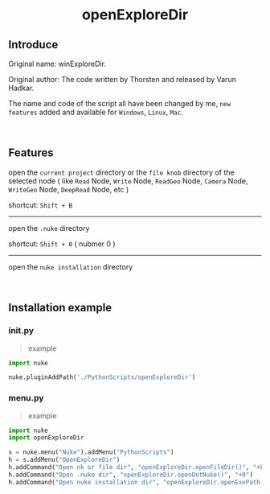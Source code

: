 <h1 align='center'>
  openExploreDir
</h1>

## Introduce

Original name: winExploreDir. 

Original author: The code written by Thorsten and released by Varun Hadkar.

The name and code of the script all have been changed by me, `new features` added and available for `Windows`, `Linux`, `Mac`.

<br />

## Features

open the `current project` directory or the `file knob` directory of the selected node ( like `Read` Node, `Write` Node, `ReadGeo` Node, `Camera` Node, `WriteGeo` Node, `DeepRead` Node, etc )

shortcut: `Shift + B`

---

open the `.nuke` directory

shortcut: `Shift + 0` ( nubmer 0 )

---

open the `nuke installation` directory

<br />

## Installation example
### init.py
> example
```python
import nuke

nuke.pluginAddPath('./PythonScripts/openExploreDir')
```

### menu.py
> example
```python
import nuke
import openExploreDir

s = nuke.menu("Nuke").addMenu("PythonScripts")
h = s.addMenu("OpenExploreDir")
h.addCommand("Open nk or file dir", "openExploreDir.openFileDir()", "+b")
h.addCommand("Open .nuke dir", "openExploreDir.openDotNuke()", "+0")
h.addCommand("Open nuke installation dir", "openExploreDir.openExePath()")
```
